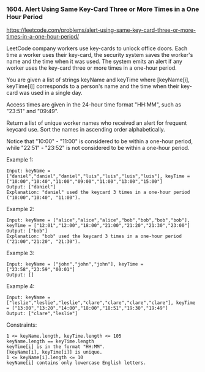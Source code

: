 ### 1604. Alert Using Same Key-Card Three or More Times in a One Hour Period

https://leetcode.com/problems/alert-using-same-key-card-three-or-more-times-in-a-one-hour-period/

LeetCode company workers use key-cards to unlock office doors. Each time a worker uses their key-card, the security system saves the worker's name and the time when it was used. The system emits an alert if any worker uses the key-card three or more times in a one-hour period.

You are given a list of strings keyName and keyTime where [keyName[i], keyTime[i]] corresponds to a person's name and the time when their key-card was used in a single day.

Access times are given in the 24-hour time format "HH:MM", such as "23:51" and "09:49".

Return a list of unique worker names who received an alert for frequent keycard use. Sort the names in ascending order alphabetically.

Notice that "10:00" - "11:00" is considered to be within a one-hour period, while "22:51" - "23:52" is not considered to be within a one-hour period.



Example 1:

    Input: keyName = ["daniel","daniel","daniel","luis","luis","luis","luis"], keyTime = ["10:00","10:40","11:00","09:00","11:00","13:00","15:00"]
    Output: ["daniel"]
    Explanation: "daniel" used the keycard 3 times in a one-hour period ("10:00","10:40", "11:00").
Example 2:

    Input: keyName = ["alice","alice","alice","bob","bob","bob","bob"], keyTime = ["12:01","12:00","18:00","21:00","21:20","21:30","23:00"]
    Output: ["bob"]
    Explanation: "bob" used the keycard 3 times in a one-hour period ("21:00","21:20", "21:30").
Example 3:

    Input: keyName = ["john","john","john"], keyTime = ["23:58","23:59","00:01"]
    Output: []
Example 4:

    Input: keyName = ["leslie","leslie","leslie","clare","clare","clare","clare"], keyTime = ["13:00","13:20","14:00","18:00","18:51","19:30","19:49"]
    Output: ["clare","leslie"]


Constraints:

    1 <= keyName.length, keyTime.length <= 105
    keyName.length == keyTime.length
    keyTime[i] is in the format "HH:MM".
    [keyName[i], keyTime[i]] is unique.
    1 <= keyName[i].length <= 10
    keyName[i] contains only lowercase English letters.